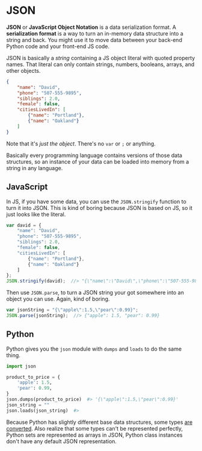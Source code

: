 # JSON
**JSON** or **JavaScript Object Notation** is a data serialization format.
A **serialization format** is a way to turn an in-memory data structure into a string and back.
You might use it to move data between your back-end Python code and your front-end JS code.

JSON is basically a _string_ containing a JS object literal with quoted property names.
That literal can only contain strings, numbers, booleans, arrays, and other objects.
```json
{
    "name": "David",
    "phone": "507-555-9895",
    "siblings": 2.0,
    "female": false,
    "citiesLivedIn": [
        {"name": "Portland"},
        {"name": "Oakland"}
    ]
}
```
Note that it's _just the object_.
There's no `var` or `;` or anything.

Basically every programming language contains versions of those data structures, so an instance of your data can be loaded into memory from a string in any language.

## JavaScript
In JS, if you have some data, you can use the `JSON.stringify` function to turn it into JSON.
This is kind of boring because JSON is based on JS, so it just looks like the literal.
```js
var david = {
    "name": "David",
    "phone": "507-555-9895",
    "siblings": 2.0,
    "female": false,
    "citiesLivedIn": [
        {"name": "Portland"},
        {"name": "Oakland"}
    ]
};
JSON.stringify(david);  //> "{\"name\":\"David\",\"phone\":\"507-555-9895\",\"siblings\":2,\"female\":false,\"citiesLivedIn\":[{\"name\":\"Portland\"},{\"name\":\"Oakland\"}]}"
```

Then use `JSON.parse`, to turn a JSON string your got somewhere into an object you can use.
Again, kind of boring.
```js
var jsonString = "{\"apple\":1.5,\"pear\":0.99}";
JSON.parse(jsonString);  //> {"apple": 1.5, "pear": 0.99}
```

## Python
Python gives you the `json` module with `dumps` and `loads` to do the same thing.
```py
import json

product_to_price = {
    'apple': 1.5,
    'pear': 0.99,
}
json.dumps(product_to_price)  #> '{\"apple\":1.5,\"pear\":0.99}'
json_string = ""
json.loads(json_string)  #>
```

Because Python has slightly different base data structures, some types [are converted](https://docs.python.org/3/library/json.html#py-to-json-table).
Also realize that some types can't be represented perfectly, Python sets are represented as arrays in JSON, Python class instances don't have any default JSON representation.
